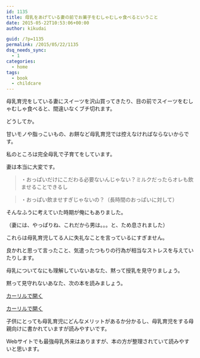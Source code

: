 ```yaml
---
id: 1135
title: 母乳をあげている妻の前でお菓子をむしゃむしゃ食べるということ
date: 2015-05-22T10:53:06+00:00
author: kikudai

guid: /?p=1135
permalink: /2015/05/22/1135
dsq_needs_sync:
  - 1
categories:
  - home
tags:
  - book
  - childcare
---
```

母乳育児をしている妻にスイーツを沢山買ってきたり、目の前でスイーツをむしゃむしゃ食べると、間違いなくブチ切れます。

どうしてか。
  
<!--more-->

甘いモノや脂っこいもの、お餅など母乳育児では控えなければならないからです。

私のところは完全母乳で子育てをしています。

妻は本当に大変です。

> ・おっぱいだけにこだわる必要ないんじゃない？ミルクだったらオレも飲ませることできるし

> ・おっぱい飲ませすぎじゃないの？（長時間のおっぱいに対して）

そんなふうに考えていた時期が俺にもありました。
  
（妻には、やっぱりね、これだから男は。。。と、ため息されました）

これらは母乳育児してる人に失礼なことを言っているにすぎません。

良かれと思って言ったこと、気遣ったつもりの行為が相当なストレスを与えていたりします。

母乳についてなにも理解していないあなた、黙って授乳を見守りましょう。

黙って見守れないあなた、次の本を読みましょう。

<a class="calil-widget" href="https://calil.jp/book/402250871X" data-widget-isbn="402250871X" data-widget-appkey="58f03cb403271b112a914da4ea971431" data-widget-width="100%" data-widget-associateid="kikudai-22" data-widget-image="true" data-widget-title="最強母乳外来 あらゆる悩みにお答えします！" data-widget-author="SOLANIN（ソラニン）">カーリルで開く</a>

<a class="calil-widget" href="https://calil.jp/book/4022509864" data-widget-isbn="4022509864" data-widget-appkey="58f03cb403271b112a914da4ea971431" data-widget-width="100%" data-widget-associateid="kikudai-22" data-widget-image="true" data-widget-title="最強母乳外来  ママをたすける実践編!" data-widget-author="SOLANIN">カーリルで開く</a>

子供にとっても母乳育児にどんなメリットがあるか分かるし、母乳育児をする母親向けに書かれていますが読みやすいです。
  
Webサイトでも最強母乳外来はありますが、本の方が整理されていて読みやすいと思います。